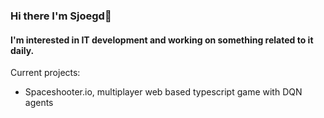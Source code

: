### Hi there I'm Sjoegd👋
#### I'm interested in IT development and working on something related to it daily.

Current projects:
- Spaceshooter.io, multiplayer web based typescript game with DQN agents
